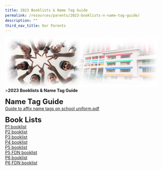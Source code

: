 ```yaml
---
title: 2023 Booklists & Name Tag Guide
permalink: /resources/parents/2023-booklists-n-name-tag-guide/
description: ""
third_nav_title: Our Parents
---
```

![Sub-banner](/images/sub%20banner.jpg)
&gt;**2023 Booklists &amp; Name Tag Guide**

**<font size="5">Name Tag Guide</font>** <br>
[Guide to affix name tags on school uniform.pdf](/files/Resources/Guide%20to%20affix%20name%20tags%20on%20school%20uniform.pdf)

**<font size="5">Book Lists</font>** <br>
[P1 booklist](/files/Resources/AMKP%20P1%202023.pdf) <br>
[P2 booklist](/files/Resources/AMKP%20P2%202023.pdf)<br>
[P3 booklist](/files/Resources/AMKP%20P3%202023.pdf)<br>
[P4 booklist](/files/Resources/AMKP%20P4%202023.pdf)<br>
[P5 booklist](/files/Resources/AMKP%20P5%202023.pdf)<br>
[P5 FDN booklist](/files/Resources/AMKP%20P5%20FDN%202023.pdf)<br>
[P6 booklist](/files/Resources/AMKP%20P6%202023.pdf)
<br>
[P6 FDN booklist](/files/Resources/AMKP%20P6%20FDN%202023booklist.pdf)